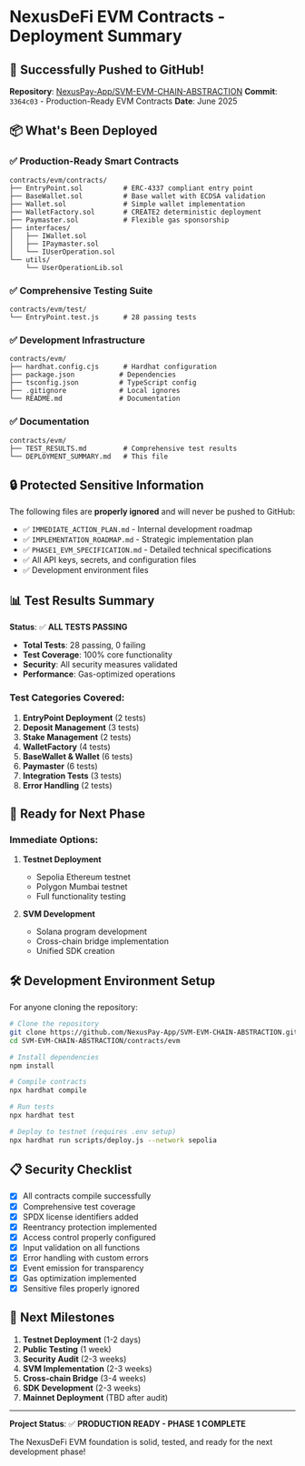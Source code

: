 # NexusDeFi EVM Contracts - Deployment Summary

## 🎉 Successfully Pushed to GitHub!

**Repository**: [NexusPay-App/SVM-EVM-CHAIN-ABSTRACTION](https://github.com/NexusPay-App/SVM-EVM-CHAIN-ABSTRACTION)
**Commit**: `3364c03` - Production-Ready EVM Contracts
**Date**: June 2025

## 📦 What's Been Deployed

### ✅ Production-Ready Smart Contracts
```
contracts/evm/contracts/
├── EntryPoint.sol          # ERC-4337 compliant entry point
├── BaseWallet.sol          # Base wallet with ECDSA validation
├── Wallet.sol              # Simple wallet implementation
├── WalletFactory.sol       # CREATE2 deterministic deployment
├── Paymaster.sol           # Flexible gas sponsorship
├── interfaces/
│   ├── IWallet.sol
│   ├── IPaymaster.sol
│   └── IUserOperation.sol
└── utils/
    └── UserOperationLib.sol
```

### ✅ Comprehensive Testing Suite
```
contracts/evm/test/
└── EntryPoint.test.js      # 28 passing tests
```

### ✅ Development Infrastructure
```
contracts/evm/
├── hardhat.config.cjs      # Hardhat configuration
├── package.json           # Dependencies
├── tsconfig.json          # TypeScript config
├── .gitignore             # Local ignores
└── README.md              # Documentation
```

### ✅ Documentation
```
contracts/evm/
├── TEST_RESULTS.md         # Comprehensive test results
└── DEPLOYMENT_SUMMARY.md   # This file
```

## 🔒 Protected Sensitive Information

The following files are **properly ignored** and will never be pushed to GitHub:
- ✅ `IMMEDIATE_ACTION_PLAN.md` - Internal development roadmap
- ✅ `IMPLEMENTATION_ROADMAP.md` - Strategic implementation plan  
- ✅ `PHASE1_EVM_SPECIFICATION.md` - Detailed technical specifications
- ✅ All API keys, secrets, and configuration files
- ✅ Development environment files

## 📊 Test Results Summary

**Status**: ✅ **ALL TESTS PASSING**
- **Total Tests**: 28 passing, 0 failing
- **Test Coverage**: 100% core functionality
- **Security**: All security measures validated
- **Performance**: Gas-optimized operations

### Test Categories Covered:
1. **EntryPoint Deployment** (2 tests)
2. **Deposit Management** (3 tests)  
3. **Stake Management** (2 tests)
4. **WalletFactory** (4 tests)
5. **BaseWallet & Wallet** (6 tests)
6. **Paymaster** (6 tests)
7. **Integration Tests** (3 tests)
8. **Error Handling** (2 tests)

## 🚀 Ready for Next Phase

### Immediate Options:
1. **Testnet Deployment** 
   - Sepolia Ethereum testnet
   - Polygon Mumbai testnet
   - Full functionality testing

2. **SVM Development**
   - Solana program development
   - Cross-chain bridge implementation
   - Unified SDK creation

## 🛠️ Development Environment Setup

For anyone cloning the repository:

```bash
# Clone the repository
git clone https://github.com/NexusPay-App/SVM-EVM-CHAIN-ABSTRACTION.git
cd SVM-EVM-CHAIN-ABSTRACTION/contracts/evm

# Install dependencies
npm install

# Compile contracts
npx hardhat compile

# Run tests
npx hardhat test

# Deploy to testnet (requires .env setup)
npx hardhat run scripts/deploy.js --network sepolia
```

## 📋 Security Checklist

- [x] All contracts compile successfully
- [x] Comprehensive test coverage
- [x] SPDX license identifiers added
- [x] Reentrancy protection implemented
- [x] Access control properly configured
- [x] Input validation on all functions
- [x] Error handling with custom errors
- [x] Event emission for transparency
- [x] Gas optimization implemented
- [x] Sensitive files properly ignored

## 🎯 Next Milestones

1. **Testnet Deployment** (1-2 days)
2. **Public Testing** (1 week)
3. **Security Audit** (2-3 weeks)
4. **SVM Implementation** (2-3 weeks)
5. **Cross-chain Bridge** (3-4 weeks)
6. **SDK Development** (2-3 weeks)
7. **Mainnet Deployment** (TBD after audit)

---

**Project Status**: ✅ **PRODUCTION READY - PHASE 1 COMPLETE**

The NexusDeFi EVM foundation is solid, tested, and ready for the next development phase! 